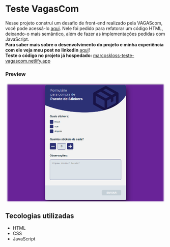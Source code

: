 # Teste VagasCom
Nesse projeto construí um desafio de front-end realizado pela VAGAScom, você pode acessá-lo [aqui](https://github.com/VAGAScom/desafio-front-end). Nele foi pedido para refatorar um código HTML, deixando-o mais semântico, além de fazer as implementações pedidas com JavaScript.
<br>**Para saber mais sobre o desenvolvimento do projeto e minha experiência com ele veja meu post no linkedin** [aqui](link)!
<br>**Teste o código no projeto já hospedado:** [marcoskloss-teste-vagascom.netlify.app](https://marcoskloss-teste-vagascom.netlify.app/)

### Preview
![](./preview.png)

## Tecologias utilizadas
 - HTML
 - CSS
 - JavaScript
